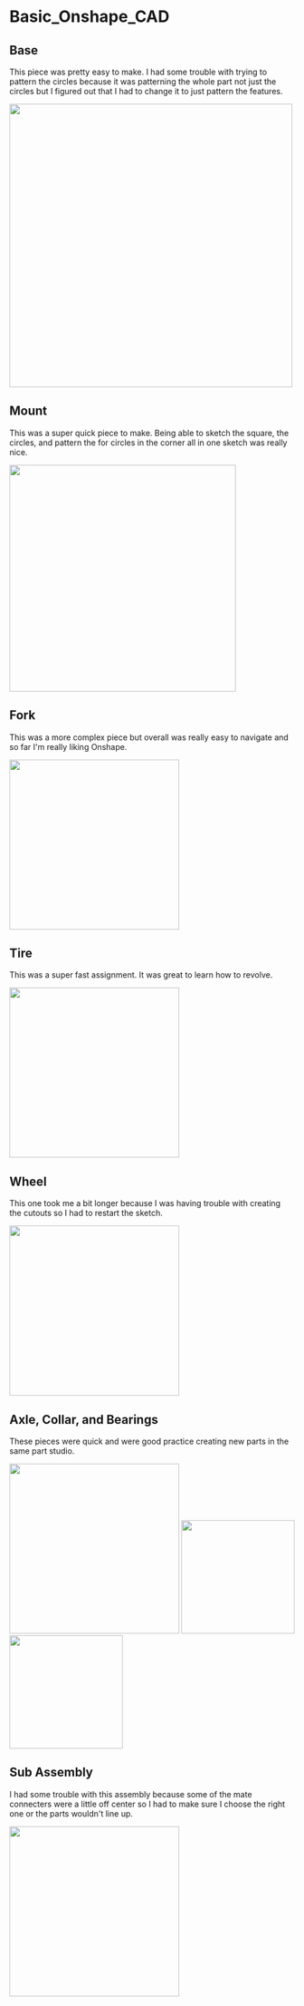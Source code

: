 # Basic_Onshape_CAD

## Base
This piece was pretty easy to make. I had some trouble with trying to pattern the circles because it was patterning the whole part not just the circles but I figured out that I had to change it to just pattern the features. 

<img src="Media/CasterBase.png" width="500">

## Mount
This was a super quick piece to make. Being able to sketch the square, the circles, and pattern the for circles in the corner all in one sketch was really nice.

<img src="Media/CasterMount.png" width="400">

## Fork
This was a more complex piece but overall was really easy to navigate and so far I'm really liking Onshape.


<img src="Media/CasterFork.png" width="300">

## Tire
This was a super fast assignment. It was great to learn how to revolve.


<img src="Media/CasterTire.png" width="300">

## Wheel
This one took me a bit longer because I was having trouble with creating the cutouts so I had to restart the sketch.


<img src="Media/CasterWheel.png" width="300">

## Axle, Collar, and Bearings
These pieces were quick and were good practice creating new parts in the same part studio.

<img src="Media/CasterAxleCollar.png" width="300"> <img src="Media/CasterBigBearing.png" width="200"> <img src="Media/CasterBearing.png" width="200">

## Sub Assembly
I had some trouble with this assembly because some of the mate connecters were a little off center so I had to make sure I choose the right one or the parts wouldn't line up. 


<img src="Media/CasterSubAssem.png" width="300">

